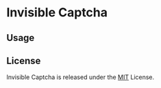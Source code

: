 # Invisible Captcha

## Usage


## License
Invisible Captcha is released under the [MIT](http://opensource.org/licenses/MIT) License.

